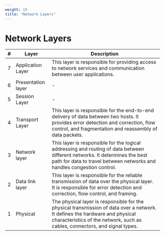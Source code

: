```yaml
---
weight: 10
title: "Network Layers"
---
```


# Network Layers

| # | Layer | Description |
| - | ----- | ----------- |
| 7 | Application Layer | This layer is responsible for providing access to network services and communication between user applications. |
| 6 | Presentation layer | - |
| 5 | Session Layer | - |
| 4 | Transport Layer | This layer is responsible for the end-to-end delivery of data between two hosts. It provides error detection and correction, flow control, and fragmentation and reassembly of data packets.  |
| 3 | Network layer | This layer is responsible for the logical addressing and routing of data between different networks. It determines the best path for data to travel between networks and handles congestion control. |
| 2 | Data link layer| This layer is responsible for the reliable transmission of data over the physical layer. It is responsible for error detection and correction, flow control, and framing.|
| 1 | Physical | The physical layer is responsible for the physical transmission of data over a network. It defines the hardware and physical characteristics of the network, such as cables, connectors, and signal types. |

